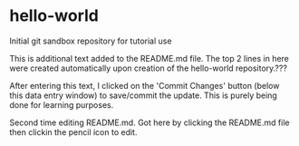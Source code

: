 # hello-world
Initial git sandbox repository for tutorial use

This is additional text added to the README.md file.  The top 2 lines in here were created automatically upon creation of the hello-world repository.???

After entering this text, I clicked on the 'Commit Changes' button (below this data entry window) to save/commit the update.  This is purely being done for learning purposes.

Second time editing README.md.  Got here by clicking the README.md file then clickin the pencil icon to edit.
